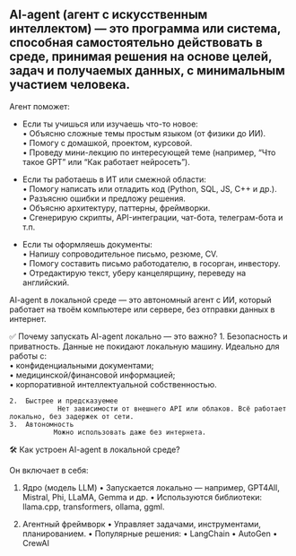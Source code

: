 ## AI-agent (агент с искусственным интеллектом) — это программа или система, способная самостоятельно действовать в среде, принимая решения на основе целей, задач и получаемых данных, с минимальным участием человека.
Агент поможет:
- Если ты учишься или изучаешь что-то новое:  
	•	Объясню сложные темы простым языком (от физики до ИИ).  
	•	Помогу с домашкой, проектом, курсовой.  
	•	Проведу мини-лекцию по интересующей теме (например, “Что такое GPT” или “Как работает нейросеть”).  

- Если ты работаешь в ИТ или смежной области:  
	•	Помогу написать или отладить код (Python, SQL, JS, C++ и др.).  
	•	Разъясню ошибки и предложу решения.  
	•	Объясню архитектуру, паттерны, фреймворки.  
	•	Сгенерирую скрипты, API-интеграции, чат-бота, телеграм-бота и т.п.  

- Если ты оформляешь документы:  
	•	Напишу сопроводительное письмо, резюме, CV.  
	•	Помогу составить письмо работодателю, в госорган, инвестору.  
	•	Отредактирую текст, уберу канцелярщину, переведу на английский.  

AI-agent в локальной среде — это автономный агент с ИИ, который работает на твоём компьютере или сервере, без отправки данных в интернет.

✅ Почему запускать AI-agent локально — это важно?
	1.	Безопасность и приватность. Данные не покидают локальную машину. Идеально для работы с:  
	    •	конфиденциальными документами;  
	    •	медицинской/финансовой информацией;  
	    •	корпоративной интеллектуальной собственностью.  
 
	2.	Быстрее и предсказуемее  
                Нет зависимости от внешнего API или облаков. Всё работает локально, без задержек от сети.
	3.	Автономность  
               Можно использовать даже без интернета.

🛠️ Как устроен AI-agent в локальной среде?

Он включает в себя:

1. Ядро (модель LLM)
	•	Запускается локально — например, GPT4All, Mistral, Phi, LLaMA, Gemma и др.
	•	Используются библиотеки: llama.cpp, transformers, ollama, ggml.

2. Агентный фреймворк
	•	Управляет задачами, инструментами, планированием.
	•	Популярные решения:
	•	LangChain
	•	AutoGen
	•	CrewAI
